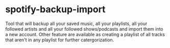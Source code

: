 # spotify-backup-import
Tool that will backup all your saved music, all your playlists, all your followed artists and all your followed shows/podcasts and import them into a new account. Other feature are available as creating a playlist of all tracks that aren't in any playlist for further catergorization.
